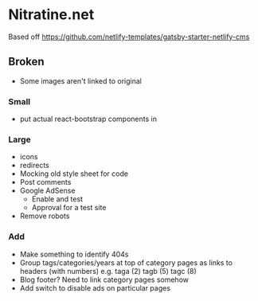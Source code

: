 # Nitratine.net

Based off https://github.com/netlify-templates/gatsby-starter-netlify-cms

## Broken

- Some images aren't linked to original

### Small

- put actual react-bootstrap components in

### Large

- icons
- redirects
- Mocking old style sheet for code
- Post comments
- Google AdSense
  - Enable and test
  - Approval for a test site
- Remove robots

### Add

- Make something to identify 404s
- Group tags/categories/years at top of category pages as links to headers (with numbers) e.g. taga (2) tagb (5) tagc (8)
- Blog footer? Need to link category pages somehow
- Add switch to disable ads on particular pages
